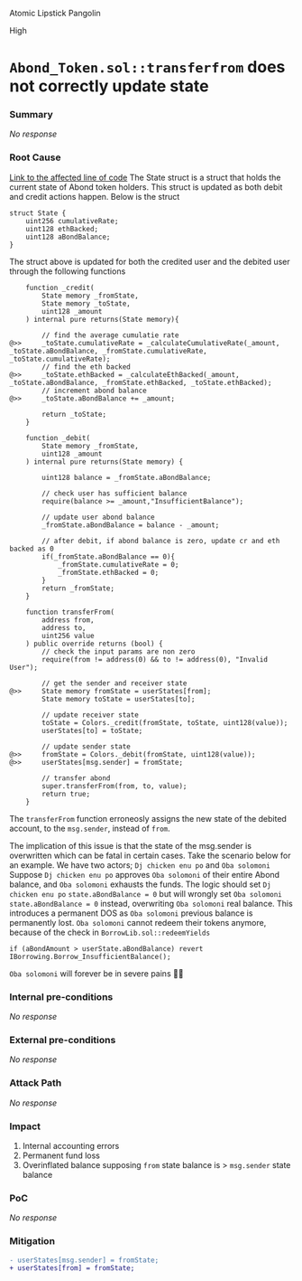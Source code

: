 Atomic Lipstick Pangolin

High

# `Abond_Token.sol::transferfrom` does not correctly update state

### Summary

_No response_

### Root Cause

[Link to the affected line of code](https://github.com/sherlock-audit/2024-11-autonomint/blob/0d324e04d4c0ca306e1ae4d4c65f0cb9d681751b/Blockchain/Blockchian/contracts/Token/Abond_Token.sol#L165)
The State struct is a struct that holds the current state of Abond token holders. This struct is updated as both debit and credit actions happen. Below is the struct 
```solidity
struct State {
    uint256 cumulativeRate;
    uint128 ethBacked;
    uint128 aBondBalance;
}
```
The struct above is updated for both the credited user and the debited user through the following functions 
```solidity
    function _credit(
        State memory _fromState,
        State memory _toState,
        uint128 _amount
    ) internal pure returns(State memory){

        // find the average cumulatie rate
@>>     _toState.cumulativeRate = _calculateCumulativeRate(_amount, _toState.aBondBalance, _fromState.cumulativeRate, _toState.cumulativeRate);
        // find the eth backed
@>>     _toState.ethBacked = _calculateEthBacked(_amount, _toState.aBondBalance, _fromState.ethBacked, _toState.ethBacked);
        // increment abond balance
@>>     _toState.aBondBalance += _amount;

        return _toState;
    }
```

```solidity
    function _debit(
        State memory _fromState,
        uint128 _amount
    ) internal pure returns(State memory) {

        uint128 balance = _fromState.aBondBalance;
        
        // check user has sufficient balance
        require(balance >= _amount,"InsufficientBalance");
 
        // update user abond balance
        _fromState.aBondBalance = balance - _amount;

        // after debit, if abond balance is zero, update cr and eth backed as 0
        if(_fromState.aBondBalance == 0){
            _fromState.cumulativeRate = 0;
            _fromState.ethBacked = 0;
        }
        return _fromState;
    }
```
 
```solidity
    function transferFrom(
        address from,
        address to,
        uint256 value
    ) public override returns (bool) {
        // check the input params are non zero
        require(from != address(0) && to != address(0), "Invalid User");

        // get the sender and receiver state
@>>     State memory fromState = userStates[from];
        State memory toState = userStates[to];

        // update receiver state
        toState = Colors._credit(fromState, toState, uint128(value));
        userStates[to] = toState;

        // update sender state
@>>     fromState = Colors._debit(fromState, uint128(value));
@>>     userStates[msg.sender] = fromState;

        // transfer abond
        super.transferFrom(from, to, value);
        return true;
    }
```

The `transferFrom` function erroneosly assigns the new state of the debited account, to the `msg.sender`, instead of `from`.

The implication of this issue is that the state of the msg.sender is overwritten which can be fatal in certain cases.
Take the scenario below for an example. We have two actors; 
`Dj chicken enu po` and `Oba solomoni`
Suppose `Dj chicken enu po` approves `Oba solomoni` of their entire Abond balance, and  `Oba solomoni` exhausts the funds. The logic should set `Dj chicken enu po`  `state.aBondBalance = 0` but will wrongly set `Oba solomoni` `state.aBondBalance = 0` instead, overwriting `Oba solomoni` real balance. This introduces a permanent DOS as `Oba solomoni` previous balance is permanently lost.
`Oba solomoni` cannot redeem their tokens anymore, because of the check in `BorrowLib.sol::redeemYields`
```solidity
if (aBondAmount > userState.aBondBalance) revert IBorrowing.Borrow_InsufficientBalance();
```
`Oba solomoni` will forever be in severe pains 🤣💀
### Internal pre-conditions

_No response_

### External pre-conditions

_No response_

### Attack Path

_No response_

### Impact

1. Internal accounting errors
2. Permanent fund loss
3. Overinflated balance  supposing `from` state balance is > `msg.sender` state balance 

### PoC

_No response_

### Mitigation
```diff
- userStates[msg.sender] = fromState;
+ userStates[from] = fromState;
```